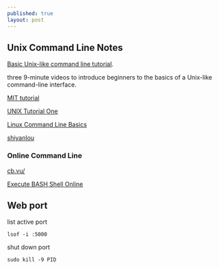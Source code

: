 ```yaml
---
published: true
layout: post
---
```

## Unix Command Line Notes

 [Basic Unix-like command line tutorial](http://pgbovine.net/command-line-tutorial.htm). 
 
 
 three 9-minute videos to introduce beginners to the basics of a Unix-like command-line interface. 
 
 
 [MIT tutorial](http://web.mit.edu/mprat/Public/web/Terminus/Web/main.html)
 
 
 [UNIX Tutorial One](http://www.ee.surrey.ac.uk/Teaching/Unix/unix1.html)
 
 [Linux Command Line Basics](https://www.udacity.com/course/linux-command-line-basics--ud595)
 
 
 
 [shiyanlou](https://www.shiyanlou.com/courses/1)
 ### Online Command Line
 
 [cb.vu/](http://cb.vu/)


[Execute BASH Shell Online](http://www.tutorialspoint.com/execute_bash_online.php)


## Web port

list active port

```shell
lsof -i :5000
```

shut down port

```shell
sudo kill -9 PID
```